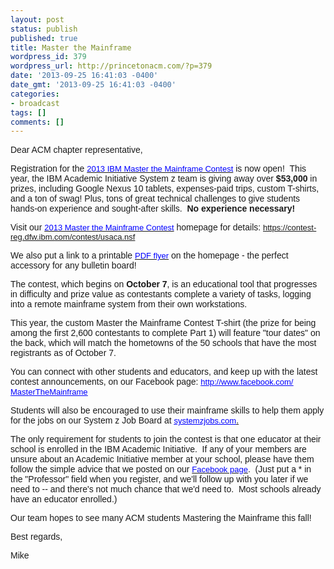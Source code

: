 ```yaml
---
layout: post
status: publish
published: true
title: Master the Mainframe
wordpress_id: 379
wordpress_url: http://princetonacm.com/?p=379
date: '2013-09-25 16:41:03 -0400'
date_gmt: '2013-09-25 16:41:03 -0400'
categories:
- broadcast
tags: []
comments: []
---
```

<p><span style="font-family: sans-serif;">Dear ACM chapter representative,</span></p>
<p><span style="font-family: sans-serif;">Registration for the </span><a href="https://contest-reg.dfw.ibm.com/contest/usaca.nsf" target="_blank"><span style="color: blue; font-family: sans-serif; font-size: small;">2013 IBM Master the Mainframe Contest</span></a><span style="font-family: sans-serif;"> is now open!  This year, the IBM Academic Initiative System z team is giving away over<b> $53,000 </b>in prizes, including Google Nexus 10 tablets, expenses-paid trips, custom T-shirts, and a ton of swag! Plus, tons of great technical challenges to give students hands-on experience and sought-after skills.  <b>No experience necessary!</b></span></p>
<p><span style="font-family: sans-serif;">Visit our </span><a href="https://contest-reg.dfw.ibm.com/contest/usaca.nsf" target="_blank"><span style="color: blue; font-family: sans-serif; font-size: small;">2013 Master the Mainframe Contest</span></a><span style="font-family: sans-serif;"> homepage for details: </span><a href="https://contest-reg.dfw.ibm.com/contest/usaca.nsf" target="_blank"><span style="font-family: sans-serif; font-size: small;">https://contest-reg.dfw.ibm.<wbr />com/contest/usaca.nsf</span></a></p>
<p><span style="font-family: sans-serif;">We also put a link to a printable </span><a href="https://contest-reg.dfw.ibm.com/contest/usaca.nsf/attachments/LSTT-9BNLNZ/$file/MainframeFlyerTearofs2013_b.pdf" target="_blank"><span style="color: blue; font-family: sans-serif; font-size: small;">PDF flyer</span></a><span style="font-family: sans-serif;"> on the homepage - the perfect accessory for any bulletin board!</span></p>
<p><span style="font-family: sans-serif;">The contest, which begins on <b>October 7</b>, is an educational tool that progresses in difficulty and prize value as contestants complete a variety of tasks, logging into a remote mainframe system from their own workstations. </span></p>
<p><span style="font-family: sans-serif;">This year, the custom Master the Mainframe Contest T-shirt (the prize for being among the first 2,600 contestants to complete Part 1) will feature "tour dates" on the back, which will match the hometowns of the 50 schools that have the most registrants as of October 7.  </span></p>
<p><span style="font-family: sans-serif;">You can connect with other students and educators, and keep up with the latest contest announcements, on our Facebook page: </span><a href="http://www.facebook.com/MasterTheMainframe" target="_blank"><span style="color: blue; font-family: sans-serif; font-size: small;"><span style="text-decoration: underline;">http://www.facebook.com/<wbr />MasterTheMainframe</span></span></a><span style="font-family: sans-serif;"> </span></p>
<p><span style="font-family: sans-serif;">Students will also be encouraged to use their mainframe skills to help them apply for the jobs on our System z Job Board at </span><a href="http://systemzjobs.com/home/index.cfm?site_id=11677" target="_blank"><span style="color: blue; font-family: sans-serif; font-size: small;"><span style="text-decoration: underline;">systemzjobs.com</span></span></a><span style="font-family: sans-serif;"><span style="text-decoration: underline;">.</span></span></p>
<p><span style="font-family: sans-serif;">The only requirement for students to join the contest is that one educator at their school is enrolled in the IBM Academic Initiative.  If any of your members are unsure about an Academic Initiative member at your school, please have them follow the simple advice that we posted on our </span><a href="https://www.facebook.com/MasterTheMainframe/posts/559195620794573" target="_blank"><span style="color: blue; font-family: sans-serif; font-size: small;">Facebook page</span></a><span style="font-family: sans-serif;">.  (Just put a * in the "Professor" field when you register, and we'll follow up with you later if we need to -- and there's not much chance that we'd need to.  Most schools already have an educator enrolled.)</span></p>
<p><span style="font-family: sans-serif;">Our team hopes to see many ACM students Mastering the Mainframe this fall!</span></p>
<p><span style="font-family: sans-serif;">Best regards,</span></p>
<p><span style="font-family: sans-serif;">Mike</span></p>
